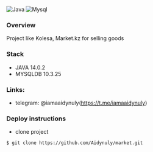 ![Java](https://img.shields.io/badge/jdk-14.0.2-blue)
![Mysql](https://img.shields.io/badge/mysql-10.3.25-blue)

### Overview
Project like Kolesa, Market.kz for selling goods 

### Stack

- JAVA 14.0.2
- MYSQLDB 10.3.25

### Links: 
- telegram: @iamaaidynuly(https://t.me/iamaaidynuly)

### Deploy instructions 
- clone project
```bash
$ git clone https://github.com/Aidynuly/market.git
```
